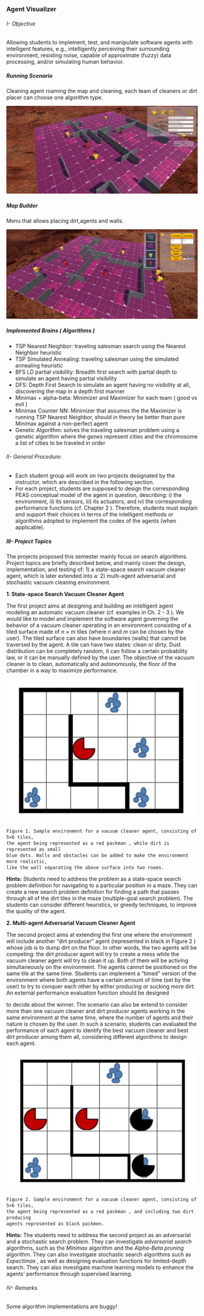 ### Agent Visualizer

###### I- Objective

Allowing students to implement, test, and manipulate software agents with intelligent
features, e.g., intelligently perceiving their surrounding environment, resisting noise,
capable of approximate (fuzzy) data processing, and/or simulating human behavior.


##### Running Scenario
Cleaning agent roaming the map and cleaning, each team of cleaners or dirt placer can choose one algorithm type.

<p align="center">
<img src= Pictures/running.png />
</p>

##### Map Builder
Menu that allows placing dirt,agents and walls.

<p align="center">
<img src= Pictures/map-builder.png />
</p>


##### Implemented Brains ( Algorithms )

- TSP Nearest Neighbor: traveling salesman search using the Nearest Neighbor heuristic
- TSP Simulated Annealing: traveling salesman using the simulated annealing heuristic
- BFS LD partial visibility: Breadth first search with partial depth to simulate an agent having partial visibility
- DFS: Depth First Search to simulate an agent having no visibility at all, discovering the map in a depth first manner
- Minimax + alpha-beta: Minimizer and Maximizer for each team ( good vs evil )
- Minimax Counter NN: Minimizer that assumes the the Maximizer is running TSP Nearest Neighbor, should in theory be better than pure Minimax against a non-perfect agent
- Genetic Algorithm: solves the traveling salesman problem using a genetic algorithm where the genes represent cities and the chromosome a list of cities to be traveled in order


###### II- General Procedure:

- Each student group will work on two projects designated by the instructor,
    which are described in the following section.
- For each project, students are supposed to design the corresponding PEAS
    conceptual model of the agent in question, describing: i) the environment, ii)
    its sensors, iii) its actuators, and iv) the corresponding performance functions
    (cf. Chapter 2 ). Therefore, students must explain and support their choices in
    terms of the intelligent methods or algorithms adopted to implement the
    codes of the agents (when applicable).

##### III- Project Topics

The projects proposed this semester mainly focus on search algorithms. Project
topics are briefly described below, and mainly cover the design, implementation, and
testing of: 1) a state-space search vacuum cleaner agent, which is later extended
into a: 2) multi-agent adversarial and stochastic vacuum cleaning environment.

**1. State-space Search Vacuum Cleaner Agent**

The first project aims at designing and building an intelligent agent modeling an
automatic vacuum cleaner (cf. examples in Ch. 2 - 3 ). We would like to model and
implement the software agent governing the behavior of a vacuum cleaner operating
in an environment consisting of a tiled surface made of _n_ × _m_ tiles (where _n_ and _m_
can be chosen by the user). The tiled surface can also have boundaries (walls) that
cannot be traversed by the agent. A tile can have two states: clean or dirty. Dust
distribution can be completely random, it can follow a certain probability law, or it
can be manually defined by the user. The objective of the vacuum cleaner is to
clean, automatically and autonomously, the floor of the chamber in a way to
maximize performance.

<p align="center">
<img src= Pictures/fig1.png />
</p>

```
Figure 1. Sample environment for a vacuum cleaner agent, consisting of 5×6 tiles,
the agent being represented as a red packman , while dirt is represented as small
blue dots. Walls and obstacles can be added to make the environment more realistic,
like the wall separating the above surface into two rooms.
```
**Hints:** Students need to address the problem as a state-space search problem
definition for navigating to a particular position in a maze. They can create a new
search problem definition for finding a path that passes through all of the dirt tiles in
the maze (multiple-goal search problem). The students can consider different
heuristics, or greedy techniques, to improve the quality of the agent.

**2. Multi-agent Adversarial Vacuum Cleaner Agent**

The second project aims at extending the first one where the environment will
include another “dirt producer” agent (represented in black in Figure 2 ) whose job is
to dump dirt on the floor. In other words, the two agents will be competing: the dirt
producer agent will try to create a mess while the vacuum cleaner agent will try to
clean it up. Both of them will be activing simultaneously on the environment. The
agents cannot be positioned on the same tile at the same time. Students can
implement a “timed” version of the environment where both agents have a certain
amount of time (set by the user) to try to conquer each other by either producing or
sucking more dirt. An external performance evaluation function should be designed


to decide about the winner. The scenario can also be extend to consider more than
one vacuum cleaner and dirt producer agents working in the same environment at
the same time, where the number of agents and their nature is chosen by the user.
In such a scenario, students can evaluated the performance of each agent to identify
the best vacuum cleaner and best dirt producer among them all, considering
different algorithms to design each agent.

<p align="center">
<img src= Pictures/fig2.png/>
</p>

```
Figure 2. Sample environment for a vacuum cleaner agent, consisting of 5×6 tiles,
the agent being represented as a red packman , and including two dirt producing
agents represented as black packmen.
```
**Hints:** The students need to address the second project as an adversarial and a
stochastic search problem. They can investigate _adversarial search_ algorithms, such
as the _Minimax_ algorithm and the _Alpha-Beta pruning_ algorithm. They can also
investigate stochastic search algorithms such as _Expectimax_ , as well as designing
evaluation functions for limited-depth search. They can also investigate machine
learning models to enhance the agents’ performance through supervised learning.


###### IV- Remarks
Some algorithm implementations are buggy!